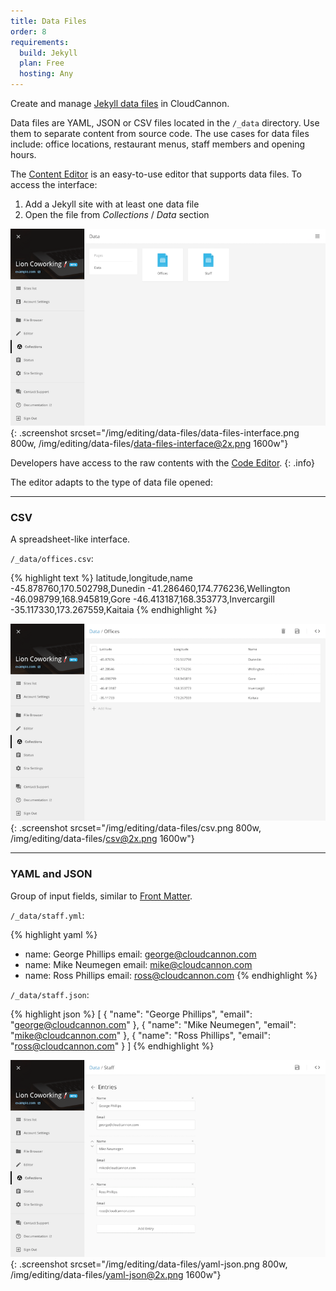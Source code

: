 ```yaml
---
title: Data Files
order: 8
requirements:
  build: Jekyll
  plan: Free
  hosting: Any
---
```


Create and manage [Jekyll data files](https://jekyllrb.com/docs/datafiles/) in CloudCannon.

Data files are YAML, JSON or CSV files located in the `/_data` directory. Use them to separate content from source code.
The use cases for data files include: office locations, restaurant menus, staff members and opening hours.

The [Content Editor](/editing/content-editor/) is an easy-to-use editor that supports data files. To access the interface:

1. Add a Jekyll site with at least one data file
2. Open the file from *Collections* / *Data* section

![Data files interface](/img/editing/data-files/data-files-interface.png){: .screenshot srcset="/img/editing/data-files/data-files-interface.png 800w, /img/editing/data-files/data-files-interface@2x.png 1600w"}

Developers have access to the raw contents with the [Code Editor](/editing/code-editor/).
{: .info}

The editor adapts to the type of data file opened:

---

### CSV

A spreadsheet-like interface.

`/_data/offices.csv`:

{% highlight text %}
latitude,longitude,name
-45.878760,170.502798,Dunedin
-41.286460,174.776236,Wellington
-46.098799,168.945819,Gore
-46.413187,168.353773,Invercargill
-35.117330,173.267559,Kaitaia
{% endhighlight %}

![CSV interface](/img/editing/data-files/csv.png){: .screenshot srcset="/img/editing/data-files/csv.png 800w, /img/editing/data-files/csv@2x.png 1600w"}

---

### YAML and JSON

Group of input fields, similar to [Front Matter](/editing/front-matter/).

`/_data/staff.yml`:

{% highlight yaml %}
- name: George Phillips
  email: george@cloudcannon.com
- name: Mike Neumegen
  email: mike@cloudcannon.com
- name: Ross Phillips
  email: ross@cloudcannon.com
{% endhighlight %}

`/_data/staff.json`:

{% highlight json %}
[
  {
    "name": "George Phillips",
    "email": "george@cloudcannon.com"
  },
  {
    "name": "Mike Neumegen",
    "email": "mike@cloudcannon.com"
  },
  {
    "name": "Ross Phillips",
    "email": "ross@cloudcannon.com"
  }
]
{% endhighlight %}

![YAML/JSON interface](/img/editing/data-files/yaml-json.png){: .screenshot srcset="/img/editing/data-files/yaml-json.png 800w, /img/editing/data-files/yaml-json@2x.png 1600w"}